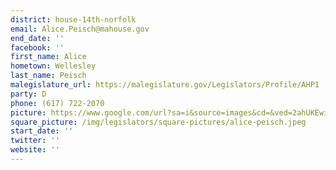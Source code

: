 ```yaml
---
district: house-14th-norfolk
email: Alice.Peisch@mahouse.gov
end_date: ''
facebook: ''
first_name: Alice
hometown: Wellesley
last_name: Peisch
malegislature_url: https://malegislature.gov/Legislators/Profile/AHP1
party: D
phone: (617) 722-2070
picture: https://www.google.com/url?sa=i&source=images&cd=&ved=2ahUKEwi5m6SsjNjgAhURWN8KHZ2FCk4QjRx6BAgBEAU&url=https%3A%2F%2Ftwitter.com%2Frepalicepeisch&psig=AOvVaw0KwaNU_ikojVqybQ7nqg23&ust=1551225741074251
square_picture: /img/legislators/square-pictures/alice-peisch.jpeg
start_date: ''
twitter: ''
website: ''
---
```

